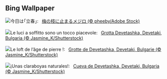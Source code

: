 ## Bing Wallpaper
![](https://www.bing.com/th?id=OHR.Risshun2024_JA-JP0473025978_UHD.jpg&w=1000)今日は｢立春｣:&nbsp;&ensp;[梅の枝に止まるメジロ  (© pheeby/Adobe Stock)](https://www.bing.com/th?id=OHR.Risshun2024_JA-JP0473025978_UHD.jpg)
<br><br/>
![](https://www.bing.com/th?id=OHR.DevetashkaCave_IT-IT5414731780_UHD.jpg&w=1000)Le luci a soffitto sono un tocco piacevole:&nbsp;&ensp;[Grotta Devetashka, Devetaki, Bulgaria (© Jasmine_K/Shutterstock)](https://www.bing.com/th?id=OHR.DevetashkaCave_IT-IT5414731780_UHD.jpg)
<br><br/>
![](https://www.bing.com/th?id=OHR.DevetashkaCave_FR-FR4993374932_UHD.jpg&w=1000)Le loft de l’âge de pierre !:&nbsp;&ensp;[Grotte de Devetashka, Devetaki, Bulgarie (© Jasmine_K/Shutterstock)](https://www.bing.com/th?id=OHR.DevetashkaCave_FR-FR4993374932_UHD.jpg)
<br><br/>
![](https://www.bing.com/th?id=OHR.DevetashkaCave_ES-ES7825741448_UHD.jpg&w=1000)¡Unas claraboyas naturales!:&nbsp;&ensp;[Cueva de Devetashka, Devetaki, Bulgaria (© Jasmine_K/Shutterstock)](https://www.bing.com/th?id=OHR.DevetashkaCave_ES-ES7825741448_UHD.jpg)
<br><br/>

